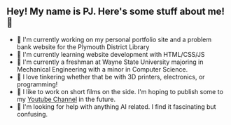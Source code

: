 ## Hey! My name is PJ. Here's some stuff about me! 👋
- 🔭 I'm currently working on my personal portfolio site and a problem bank website for the Plymouth District Library
- 🌱 I'm currently learning website development with HTML/CSS/JS
- 🏫 I'm currently a freshman at Wayne State University majoring in Mechanical Engineering with a minor in Computer Science.
- 🔨 I love tinkering whether that be with 3D printers, electronics, or programming!
- 🎥 I like to work on short films on the side. I'm hoping to publish some to my <a target="_blank" href="https://www.youtube.com/channel/UC2hlN8nkIE6jQl7qLvJFRNA">Youtube Channel</a> in the future.
- 🤔 I'm looking for help with anything AI related. I find it fascinating but confusing.
